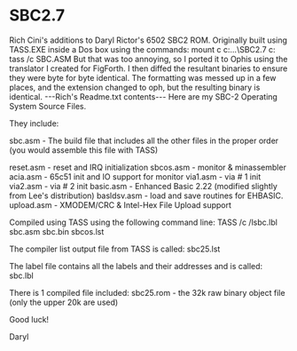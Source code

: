 # SBC2.7
Rich Cini's additions to Daryl Rictor's 6502 SBC2 ROM. Originally
built using TASS.EXE inside a Dos box using the commands:
mount c c:\...\SBC2.7
c:
tass /c SBC.ASM
But that was too annoying, so I ported it to Ophis using the translator
I created for FigForth. I then diffed the resultant binaries to ensure
they were byte for byte identical. The formatting was messed up in a
few places, and the extension changed to oph, but the resulting binary
is identical.
---Rich's Readme.txt contents---
Here are my SBC-2 Operating System Source Files.

They include:

sbc.asm   - The build file that includes all the other files in the proper order
            (you would assemble this file with TASS)

reset.asm - reset and IRQ initialization
sbcos.asm - monitor & minassembler
acia.asm - 65c51 init and IO support for monitor
via1.asm - via # 1 init
via2.asm - via # 2 init
basic.asm - Enhanced Basic 2.22 (modified slightly from Lee's distribution)
basldsv.asm - load and save routines for EHBASIC.
upload.asm - XMODEM/CRC & Intel-Hex File Upload support

Compiled using TASS using the following command line:
TASS /c /lsbc.lbl sbc.asm sbc.bin sbcos.lst

The compiler list output file from TASS is called:
sbc25.lst

The label file contains all the labels and their addresses and is called:
sbc.lbl

There is 1 compiled file included:
sbc25.rom  -  the 32k raw binary object file (only the upper 20k are used)

Good luck!

Daryl
